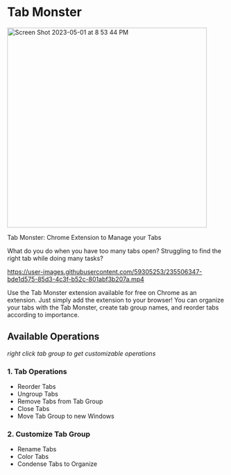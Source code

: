 # Tab Monster
<img width="460" alt="Screen Shot 2023-05-01 at 8 53 44 PM" src="https://user-images.githubusercontent.com/59305253/235506402-e9d6444f-347b-4924-95ce-4f1d0774f8ce.png">


Tab Monster: Chrome Extension to Manage your Tabs

What do you do when you have too many tabs open? 
Struggling to find the right tab while doing many tasks?

https://user-images.githubusercontent.com/59305253/235506347-bde1d575-85d3-4c3f-b52c-801abf3b207a.mp4

Use the Tab Monster extension available for free on Chrome as an extension.
Just simply add the extension to your browser! 
You can organize your tabs with the Tab Monster, create tab group names, and reorder tabs according to importance.

## Available Operations
*right click tab group to get customizable operations*

### 1. Tab Operations
* Reorder Tabs
* Ungroup Tabs
* Remove Tabs from Tab Group
* Close Tabs
* Move Tab Group to new Windows

### 2. Customize Tab Group
* Rename Tabs
* Color Tabs 
* Condense Tabs to Organize 




